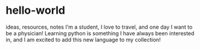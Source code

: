 # hello-world
ideas, resources, notes
I'm a student, I love to travel, and one day I want to be a physician! Learning python is something I have always been interested in, and I am excited to add this new language to my collection!

